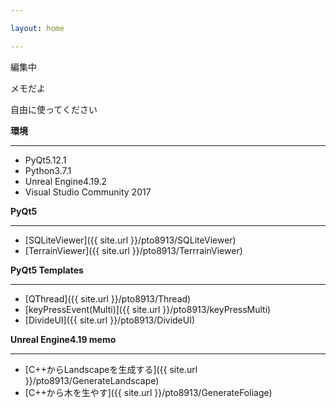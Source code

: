 ```yaml
---

layout: home

---
```


編集中

メモだよ

自由に使ってください

__環境__

---

* PyQt5.12.1
* Python3.7.1
* Unreal Engine4.19.2
* Visual Studio Community 2017

__PyQt5__

---

* [SQLiteViewer]({{ site.url }}/pto8913/SQLiteViewer)
* [TerrainViewer]({{ site.url }}/pto8913/TerrrainViewer)

__PyQt5 Templates__

---

* [QThread]({{ site.url }}/pto8913/Thread)
* [keyPressEvent(Multi)]({{ site.url }}/pto8913/keyPressMulti)
* [DivideUI]({{ site.url }}/pto8913/DivideUI)

__Unreal Engine4.19 memo__

---

* [C++からLandscapeを生成する]({{ site.url }}/pto8913/GenerateLandscape)
* [C++から木を生やす]({{ site.url }}/pto8913/GenerateFoliage)
